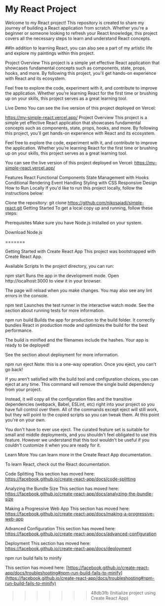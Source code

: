 # My React Project
Welcome to my React project! This repository is created to share my journey of building a React application from scratch. Whether you're a beginner or someone looking to refresh your React knowledge, this project covers all the necessary steps to learn and understand React concepts.

##In addition to learning React, you can also see a part of my artistic life and explore my paintings within this project.

Project Overview
This project is a simple yet effective React application that showcases fundamental concepts such as components, state, props, hooks, and more. By following this project, you'll get hands-on experience with React and its ecosystem.

Feel free to explore the code, experiment with it, and contribute to improve the application. Whether you’re learning React for the first time or brushing up on your skills, this project serves as a great learning tool.

Live Demo
You can see the live version of this project deployed on Vercel:

https://my-simple-react.vercel.app/
Project Overview
This project is a simple yet effective React application that showcases fundamental concepts such as components, state, props, hooks, and more. By following this project, you'll get hands-on experience with React and its ecosystem.

Feel free to explore the code, experiment with it, and contribute to improve the application. Whether you’re learning React for the first time or brushing up on your skills, this project serves as a great learning tool.

You can see the live version of this project deployed on Vercel: https://my-simple-react.vercel.app/

Features
React Functional Components
State Management with Hooks
Conditional Rendering
Event Handling
Styling with CSS
Responsive Design
How to Run Locally
If you'd like to run this project locally, follow the instructions below:

Clone the repository:
git clone https://github.com/nikosajadi/simple-react.git
Getting Started
To get a local copy up and running, follow these steps:

Prerequisites
Make sure you have Node.js installed on your system.

Download Node.js

=======

Getting Started with Create React App
This project was bootstrapped with Create React App.

Available Scripts
In the project directory, you can run:

npm start
Runs the app in the development mode.
Open http://localhost:3000 to view it in your browser.

The page will reload when you make changes.
You may also see any lint errors in the console.

npm test
Launches the test runner in the interactive watch mode.
See the section about running tests for more information.

npm run build
Builds the app for production to the build folder.
It correctly bundles React in production mode and optimizes the build for the best performance.

The build is minified and the filenames include the hashes.
Your app is ready to be deployed!

See the section about deployment for more information.

npm run eject
Note: this is a one-way operation. Once you eject, you can't go back!

If you aren't satisfied with the build tool and configuration choices, you can eject at any time. This command will remove the single build dependency from your project.

Instead, it will copy all the configuration files and the transitive dependencies (webpack, Babel, ESLint, etc) right into your project so you have full control over them. All of the commands except eject will still work, but they will point to the copied scripts so you can tweak them. At this point you're on your own.

You don't have to ever use eject. The curated feature set is suitable for small and middle deployments, and you shouldn't feel obligated to use this feature. However we understand that this tool wouldn't be useful if you couldn't customize it when you are ready for it.

Learn More
You can learn more in the Create React App documentation.

To learn React, check out the React documentation.

Code Splitting
This section has moved here: https://facebook.github.io/create-react-app/docs/code-splitting

Analyzing the Bundle Size
This section has moved here: https://facebook.github.io/create-react-app/docs/analyzing-the-bundle-size

Making a Progressive Web App
This section has moved here: https://facebook.github.io/create-react-app/docs/making-a-progressive-web-app

Advanced Configuration
This section has moved here: https://facebook.github.io/create-react-app/docs/advanced-configuration

Deployment
This section has moved here: https://facebook.github.io/create-react-app/docs/deployment

npm run build fails to minify

This section has moved here: [https://facebook.github.io/create-react-app/docs/troubleshooting#npm-run-build-fails-to-minify](https://facebook.github.io/create-react-app/docs/troubleshooting#npm-run-build-fails-to-minify)
>>>>>>> 48db3fb (Initialize project using Create React App)
